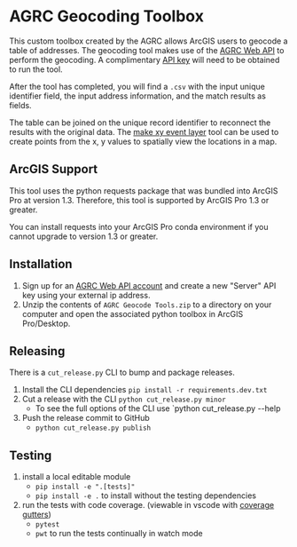 # AGRC Geocoding Toolbox

This custom toolbox created by the AGRC allows ArcGIS users to geocode a table of addresses. The geocoding tool makes use of the [AGRC Web API](https://api.mapserv.utah.gov/#geocoding) to perform the geocoding. A complimentary [API key](https://developer.mapserv.utah.gov/secure/Home) will need to be obtained to run the tool.

After the tool has completed, you will find a `.csv` with the input unique identifier field, the input address information, and the match results as fields.

The table can be joined on the unique record identifier to reconnect the results with the original data. The [make xy event layer](https://pro.arcgis.com/en/pro-app/tool-reference/data-management/make-xy-event-layer.htm) tool can be used to create points from the x, y values to spatially view the locations in a map.

## ArcGIS Support

This tool uses the python requests package that was bundled into ArcGIS Pro at version 1.3. Therefore, this tool is supported by ArcGIS Pro 1.3 or greater.

You can install requests into your ArcGIS Pro conda environment if you cannot upgrade to version 1.3 or greater.

## Installation

1. Sign up for an [AGRC Web API account](https://developer.mapserv.utah.gov) and create a new "Server" API key using your external ip address.
1. Unzip the contents of `AGRC Geocode Tools.zip` to a directory on your computer and open the associated python toolbox in ArcGIS Pro/Desktop.

## Releasing

There is a `cut_release.py` CLI to bump and package releases.

1. Install the CLI dependencies
   `pip install -r requirements.dev.txt`
1. Cut a release with the CLI
   `python cut_release.py minor`
   - To see the full options of the CLI use `python cut_release.py --help
1. Push the release commit to GitHub
   - `python cut_release.py publish`

## Testing

1. install a local editable module
   - `pip install -e ".[tests]"`
   - `pip install -e .` to install without the testing dependencies
1. run the tests with code coverage. (viewable in vscode with [coverage gutters](https://github.com/ryanluker/vscode-coverage-gutters))
   - `pytest`
   - `pwt` to run the tests continually in watch mode
